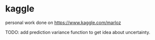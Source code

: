 # kaggle
personal work done on https://www.kaggle.com/marloz

TODO: add prediction variance function to get idea about uncertainty.
